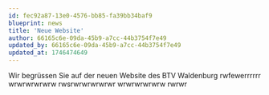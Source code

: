 ```yaml
---
id: fec92a87-13e0-4576-bb85-fa39bb34baf9
blueprint: news
title: 'Neue Website'
author: 66165c6e-09da-45b9-a7cc-44b3754f7e49
updated_by: 66165c6e-09da-45b9-a7cc-44b3754f7e49
updated_at: 1746474649
---
```

Wir begrüssen Sie auf der neuen Website des BTV Waldenburg rwfewerrrrrr wrwrwrwrwrw rwsrwrwrwrwrwr wrwrwrwrwrw rwrwr
